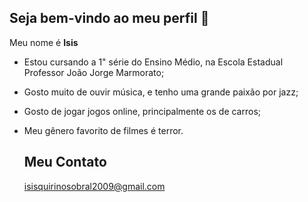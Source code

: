 ## Seja bem-vindo ao meu perfil 👋

Meu nome é **Isis**

* Estou cursando a 1" série do Ensino Médio, na Escola Estadual Professor João Jorge Marmorato;
* Gosto muito de ouvir música, e tenho uma grande paixão por jazz;
* Gosto de jogar jogos online, principalmente os de carros;
* Meu gênero favorito de filmes é terror.

  ## Meu Contato

  isisquirinosobral2009@gmail.com

<!--
**zimzallabimm/zimzallabimm** is a ✨ _special_ ✨ repository because its `README.md` (this file) appears on your GitHub profile.

Here are some ideas to get you started:

- 🔭 I’m currently working on ...
- 🌱 I’m currently learning ...
- 👯 I’m looking to collaborate on ...
- 🤔 I’m looking for help with ...
- 💬 Ask me about ...
- 📫 How to reach me: ...
- 😄 Pronouns: ...
- ⚡ Fun fact: ...
-->
